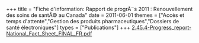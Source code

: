+++
title = "Fiche d'information: Rapport de progrÃ¨s 2011 : Renouvellement des soins de santÃ© au Canada"
date = 2011-06-01
themes = ["Accès et temps d'attente","Gestion des produits pharmaceutiques","Dossiers de santé électroniques"]
types = ["Publications"]
+++
[2.45.4-Progress_report-National_Fact_Sheet_FINAL_FR.pdf](/files/2.45.4-Progress_report-National_Fact_Sheet_FINAL_FR.pdf)
